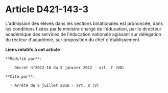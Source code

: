# Article D421-143-3

L'admission des élèves dans les sections binationales est prononcée, dans les conditions fixées par le ministre chargé de
l'éducation, par               le directeur académique des services de l'éducation nationale agissant sur délégation du
recteur d'académie, sur proposition du chef d'établissement.

**Liens relatifs à cet article**

	**Modifié par**:

	  - Décret n°2012-16 du 5 janvier 2012 - art. 7 (VD)

	**Cité par**:

	  - Arrêté du 8 juillet 2016 - art. 8 (V)
